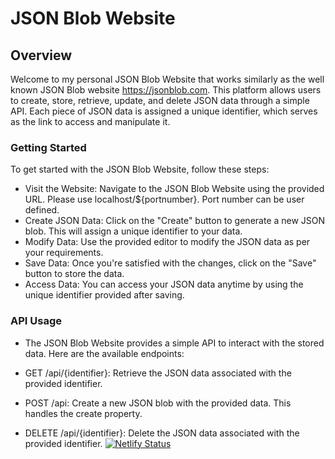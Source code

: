 # JSON Blob Website

## Overview

Welcome to my personal JSON Blob Website that works similarly as the well known JSON Blob website https://jsonblob.com. This platform allows users to create, store, retrieve, update, and delete JSON data through a simple API. Each piece of JSON data is assigned a unique identifier, which serves as the link to access and manipulate it.

### Getting Started

To get started with the JSON Blob Website, follow these steps:

- Visit the Website: Navigate to the JSON Blob Website using the provided URL. Please use localhost/${portnumber}. Port number can be user defined.  
- Create JSON Data: Click on the "Create" button to generate a new JSON blob. This will assign a unique identifier to your data.
- Modify Data: Use the provided editor to modify the JSON data as per your requirements.
- Save Data: Once you're satisfied with the changes, click on the "Save" button to store the data.
- Access Data: You can access your JSON data anytime by using the unique identifier provided after saving.
### API Usage

- The JSON Blob Website provides a simple API to interact with the stored data. Here are the available endpoints:

- GET /api/{identifier}: Retrieve the JSON data associated with the provided identifier.
- POST /api: Create a new JSON blob with the provided data. This handles the create property. 
- DELETE /api/{identifier}: Delete the JSON data associated with the provided identifier.
[![Netlify Status](https://api.netlify.com/api/v1/badges/38e904c2-f575-4810-b9c2-6212c77e3cff/deploy-status)](https://app.netlify.com/sites/gentle-mousse-6cd628/deploys)

